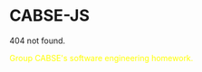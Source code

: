 # CABSE-JS
404 not found.

<span style="color:yellow">Group CABSE's software engineering homework.</span>
